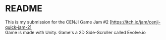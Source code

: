 # README
This is my submission for the CENJI Game Jam #2
[https://itch.io/jam/cenji-quick-jam-2] <br>
Game is made with Unity.
Game's a 2D Side-Scroller called Evolve.io
